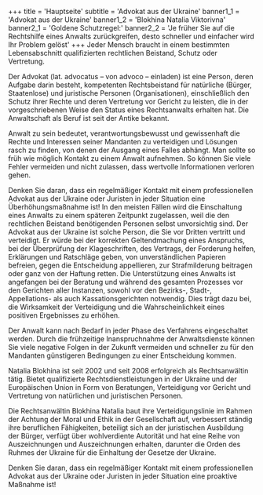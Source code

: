 +++
title = 'Hauptseite'
subtitle = 'Advokat aus der Ukraine'
banner1_1 = 'Advokat aus der Ukraine'
banner1_2 = 'Blokhina Natalia Viktorivna'
banner2_1 = 'Goldene Schutzregel:'
banner2_2 = 'Je früher Sie auf die Rechtshilfe eines Anwalts zurückgreifen, desto schneller und einfacher wird Ihr Problem gelöst'
+++
Jeder Mensch braucht in einem bestimmten Lebensabschnitt qualifizierten rechtlichen Beistand, Schutz oder Vertretung.

Der Advokat (lat. advocatus – von advoco – einladen) ist eine Person, deren Aufgabe darin besteht, kompetenten Rechtsbeistand für natürliche (Bürger, Staatenlose) und juristische Personen (Organisationen), einschließlich den Schutz ihrer Rechte und deren Vertretung vor Gericht zu leisten, die in der vorgeschriebenen Weise den Status eines Rechtsanwalts erhalten hat. Die Anwaltschaft als Beruf ist seit der Antike bekannt.

Anwalt zu sein bedeutet, verantwortungsbewusst und gewissenhaft die Rechte und Interessen seiner Mandanten zu verteidigen und Lösungen rasch zu finden, von denen der Ausgang eines Falles abhängt. Man sollte so früh wie möglich Kontakt zu einem Anwalt aufnehmen. So können Sie viele Fehler vermeiden und nicht zulassen, dass wertvolle Informationen verloren gehen.

Denken Sie daran, dass ein regelmäßiger Kontakt mit einem professionellen Advokat aus der Ukraine oder Juristen in jeder Situation eine Überhöhungsmaßnahme ist! In den meisten Fällen wird die Einschaltung eines Anwalts zu einem späteren Zeitpunkt zugelassen, weil die den rechtlichen Beistand benötigenden Personen selbst unvorsichtig sind. Der Advokat aus der Ukraine ist solche Person, die Sie vor Dritten vertritt und verteidigt. Er würde bei der korrekten Geltendmachung eines Anspruchs, bei der Überprüfung der Klageschriften, des Vertrags, der Forderung helfen, Erklärungen und Ratschläge geben, von unverständlichen Papieren befreien, gegen die Entscheidung appellieren, zur Strafmilderung beitragen oder ganz von der Haftung retten. Die Unterstützung eines Anwalts ist angefangen bei der Beratung und während des gesamten Prozesses vor den Gerichten aller Instanzen, sowohl vor den Bezirks-, Stadt-, Appellations- als auch Kassationsgerichten notwendig. Dies trägt dazu bei, die Wirksamkeit der Verteidigung und die Wahrscheinlichkeit eines positiven Ergebnisses zu erhöhen.

Der Anwalt kann nach Bedarf in jeder Phase des Verfahrens eingeschaltet werden. Durch die frühzeitige Inanspruchnahme der Anwaltsdienste können Sie viele negative Folgen in der Zukunft vermeiden und schneller zu für den Mandanten günstigeren Bedingungen zu einer Entscheidung kommen.

Natalia Blokhina ist seit 2002 und seit 2008 erfolgreich als Rechtsanwältin tätig. Bietet qualifizierte Rechtsdienstleistungen in der Ukraine und der Europäischen Union in Form von Beratungen, Verteidigung vor Gericht und Vertretung von natürlichen und juristischen Personen.

Die Rechtsanwältin Blokhina Natalia baut ihre Verteidigungslinie im Rahmen der Achtung der Moral und Ethik in der Gesellschaft auf, verbessert ständig ihre beruflichen Fähigkeiten, beteiligt sich an der juristischen Ausbildung der Bürger, verfügt über wohlverdiente Autorität und hat eine Reihe von Auszeichnungen und Auszeichnungen erhalten, darunter die Orden des Ruhmes der Ukraine für die Einhaltung der Gesetze der Ukraine.

Denken Sie daran, dass ein regelmäßiger Kontakt mit einem professionellen Advokat aus der Ukraine oder Juristen in jeder Situation eine proaktive Maßnahme ist!